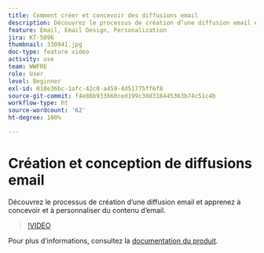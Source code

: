 ```yaml
---
title: Comment créer et concevoir des diffusions email
description: Découvrez le processus de création d’une diffusion email et apprenez à concevoir et à personnaliser du contenu d’email.
feature: Email, Email Design, Personalization
jira: KT-5096
thumbnail: 330941.jpg
doc-type: feature video
activity: use
team: WWFRE
role: User
level: Beginner
exl-id: 018e36bc-1afc-42c0-a459-4d51775ff6f8
source-git-commit: f4e86b933660ced199c30d318445363b74c51c4b
workflow-type: ht
source-wordcount: '62'
ht-degree: 100%

---
```


# Création et conception de diffusions email

Découvrez le processus de création d’une diffusion email et apprenez à concevoir et à personnaliser du contenu d’email.

>[!VIDEO](https://video.tv.adobe.com/v/330941?quality=12&learn=on)

Pour plus d’informations, consultez la [documentation du produit](https://experienceleague.adobe.com/docs/campaign-classic/using/sending-messages/sending-emails/defining-the-email-content.html?lang=fr).
